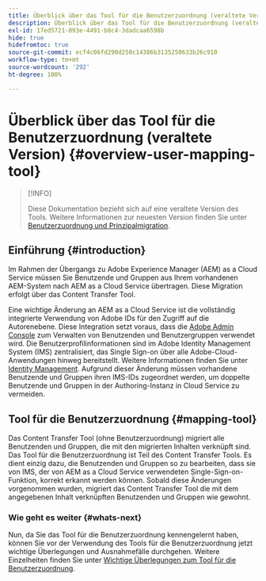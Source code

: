 ```yaml
---
title: Überblick über das Tool für die Benutzerzuordnung (veraltete Version)
description: Überblick über das Tool für die Benutzerzuordnung (veraltete Version)
exl-id: 17ed5721-093e-4491-b8c4-3dadcaa6598b
hide: true
hidefromtoc: true
source-git-commit: ecf4c06fd290d250c14386b3135250633b26c910
workflow-type: tm+mt
source-wordcount: '292'
ht-degree: 100%

---
```


# Überblick über das Tool für die Benutzerzuordnung (veraltete Version) {#overview-user-mapping-tool}

>[!INFO]
>
>Diese Dokumentation bezieht sich auf eine veraltete Version des Tools. Weitere Informationen zur neuesten Version finden Sie unter [Benutzerzuordnung und Prinzipalmigration](/help/journey-migration/content-transfer-tool/using-content-transfer-tool/user-mapping-and-migration.md).

<!-- Alexandru: drafting this for now

NOTE: "LEGACY" for user mapping includes everything before (that is, not including) 2.0.16 of CTT.

>[!CONTEXTUALHELP]
>id="aemcloud_ctt_usermapping"
>title="User Mapping Tool"
>abstract="The Content Transfer Tool helps you move users and groups from your existing AEM system to AEM as a Cloud Service. Existing users and groups need to be mapped to their IMS IDs to avoid duplicate users and groups on the Cloud Service author instance."
>additional-url="https://experienceleague.adobe.com/docs/experience-manager-cloud-service/moving/cloud-migration/content-transfer-tool/using-user-mapping-tool.html#important-considerations" text="Important Considerations for using User Mapping Tool"
>additional-url="https://experienceleague.adobe.com/docs/experience-manager-cloud-service/moving/cloud-migration/content-transfer-tool/using-user-mapping-tool.html#using-user-mapping-tool" text="Using User Mapping Tool"

-->

## Einführung {#introduction}

Im Rahmen der Übergangs zu Adobe Experience Manager (AEM) as a Cloud Service müssen Sie Benutzende und Gruppen aus Ihrem vorhandenen AEM-System nach AEM as a Cloud Service übertragen. Diese Migration erfolgt über das Content Transfer Tool.

Eine wichtige Änderung an AEM as a Cloud Service ist die vollständig integrierte Verwendung von Adobe IDs für den Zugriff auf die Autorenebene. Diese Integration setzt voraus, dass die [Adobe Admin Console](https://helpx.adobe.com/de/enterprise/using/admin-console.html) zum Verwalten von Benutzenden und Benutzergruppen verwendet wird. Die Benutzerprofilinformationen sind im Adobe Identity Management System (IMS) zentralisiert, das Single Sign-on über alle Adobe-Cloud-Anwendungen hinweg bereitstellt. Weitere Informationen finden Sie unter [Identity Management](https://experienceleague.adobe.com/docs/experience-manager-cloud-service/content/overview/what-is-new-and-different.html?lang=de#identity-management). Aufgrund dieser Änderung müssen vorhandene Benutzende und Gruppen ihren IMS-IDs zugeordnet werden, um doppelte Benutzende und Gruppen in der Authoring-Instanz in Cloud Service zu vermeiden.

## Tool für die Benutzerzuordnung {#mapping-tool}

Das Content Transfer Tool (ohne Benutzerzuordnung) migriert alle Benutzenden und Gruppen, die mit den migrierten Inhalten verknüpft sind. Das Tool für die Benutzerzuordnung ist Teil des Content Transfer Tools. Es dient einzig dazu, die Benutzenden und Gruppen so zu bearbeiten, dass sie von IMS, der von AEM as a Cloud Service verwendeten Single-Sign-on-Funktion, korrekt erkannt werden können. Sobald diese Änderungen vorgenommen wurden, migriert das Content Transfer Tool die mit dem angegebenen Inhalt verknüpften Benutzenden und Gruppen wie gewohnt.

### Wie geht es weiter {#whats-next}

Nun, da Sie das Tool für die Benutzerzuordnung kennengelernt haben, können Sie vor der Verwendung des Tools für die Benutzerzuordnung jetzt wichtige Überlegungen und Ausnahmefälle durchgehen. Weitere Einzelheiten finden Sie unter [Wichtige Überlegungen zum Tool für die Benutzerzuordnung](/help/journey-migration/content-transfer-tool/user-mapping-tool-legacy/considerations-user-mapping-tool-legacy.md).
